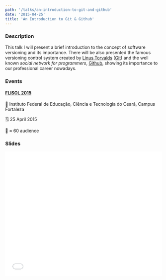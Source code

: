 ```yaml
---
path: '/talks/an-introduction-to-git-and-github'
date: '2015-04-25'
title: 'An Introduction to Git & Github'
---
```


### Description

This talk I will present a brief introduction to the concept of software versioning and its importance. There will be also  presented the famous versioning control system created by [Linus Torvalds](https://github.com/torvalds) ([Git](https://git-scm.com/)) and the well known _social network for programmers_, [Github](https://github.com/), showing its importance to our professional career nowadays.

### Events

#### [FLISOL 2015](http://flisolce.org/)

📍 Instituto Federal de Educação, Ciência e Tecnologia do Ceará, Campus Fortaleza

🗓️ 25 April 2015

👥 ≈ 60 audience

### Slides

<div style="left: 0; width: 100%; height: 0; position: relative; padding-bottom: 79.5798%;"><iframe src="//speakerdeck.com/player/f3388b2c63c54a12935a8abfe83d242e" style="border: 0; top: 0; left: 0; width: 100%; height: 100%; position: absolute;" allowfullscreen scrolling="no"></iframe></div>